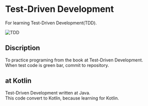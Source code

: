 # Test-Driven Development

For learning Test-Driven Development(TDD).  

![TDD](https://user-images.githubusercontent.com/10830352/55016410-05f46380-5032-11e9-9171-42b9e0ad550f.jpg)

## Discription

To practice programing from the book at Test-Driven Development.  
When test code is green bar, commit to repository.

## at Kotlin

Test-Driven Development written at Java.  
This code convert to Kotlin, because learning for Kotlin.
